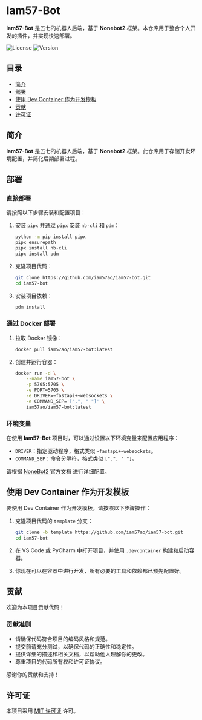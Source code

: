 # Iam57-Bot

**Iam57-Bot** 是五七的机器人后端，基于 **Nonebot2** 框架。本仓库用于整合个人开发的插件，并实现快速部署。

![License](https://img.shields.io/badge/license-MIT-green)
![Version](https://img.shields.io/badge/version-1.1.0-blue)

## 目录

- [简介](#简介)
- [部署](#部署)
- [使用 Dev Container 作为开发模板](#使用-dev-container-作为开发模板)
- [贡献](#贡献)
- [许可证](#许可证)

## 简介

**Iam57-Bot** 是五七的机器人后端，基于 **Nonebot2** 框架。此仓库用于存储开发环境配置，并简化后期部署过程。

## 部署

### 直接部署

请按照以下步骤安装和配置项目：

1. 安装 `pipx` 并通过 `pipx` 安装 `nb-cli` 和 `pdm`：

    ```bash
    python -m pip install pipx
    pipx ensurepath
    pipx install nb-cli
    pipx install pdm
    ```

2. 克隆项目代码：

    ```bash
    git clone https://github.com/iam57ao/iam57-bot.git
    cd iam57-bot
    ```

3. 安装项目依赖：

    ```bash
    pdm install
    ```

### 通过 Docker 部署

1. 拉取 Docker 镜像：

    ```bash
    docker pull iam57ao/iam57-bot:latest
    ```

2. 创建并运行容器：

    ```bash
    docker run -d \
        --name iam57-bot \
        -p 5705:5705 \
        -e PORT=5705 \
        -e DRIVER=~fastapi+~websockets \
        -e COMMAND_SEP='[".", " "]' \
        iam57ao/iam57-bot:latest
    ```

### 环境变量

在使用 **Iam57-Bot** 项目时，可以通过设置以下环境变量来配置应用程序：

- `DRIVER`：指定驱动程序，格式类似 `~fastapi+~websockets`。
- `COMMAND_SEP`：命令分隔符，格式类似 `[".", " "]`。

请根据 [NoneBot2 官方文档](https://nonebot.dev/docs/appendices/config#%E5%86%85%E7%BD%AE%E9%85%8D%E7%BD%AE%E9%A1%B9)
进行详细配置。

## 使用 Dev Container 作为开发模板

要使用 Dev Container 作为开发模板，请按照以下步骤操作：

1. 克隆项目代码的 `template` 分支：

    ```bash
    git clone -b template https://github.com/iam57ao/iam57-bot.git
    cd iam57-bot
    ```

2. 在 VS Code 或 PyCharm 中打开项目，并使用 `.devcontainer` 构建和启动容器。

3. 你现在可以在容器中进行开发，所有必要的工具和依赖都已预先配置好。

## 贡献

欢迎为本项目贡献代码！

### 贡献准则

- 请确保代码符合项目的编码风格和规范。
- 提交前请充分测试，以确保代码的正确性和稳定性。
- 提供详细的描述和相关文档，以帮助他人理解你的更改。
- 尊重项目的代码所有权和许可证协议。

感谢你的贡献和支持！

## 许可证

本项目采用 [MIT 许可证](LICENSE) 许可。

